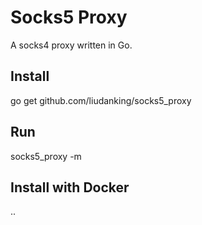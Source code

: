 # Socks5 Proxy 

A socks4 proxy written in Go.

## Install

go get github.com/liudanking/socks5_proxy

## Run

socks5_proxy -m 

## Install with Docker
..

